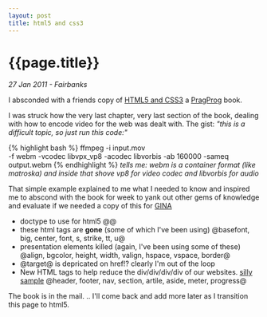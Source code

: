 ```yaml
---
layout: post
title: html5 and css3
---
```


# {{page.title}}

_27 Jan 2011 - Fairbanks_

I absconded with a friends copy of [HTML5 and CSS3](http://pragprog.com/titles/bhh5/html5-and-css3)  a [PragProg](http://pragprog.com) book.

I was struck how the very last chapter, very last section of the book, dealing with how to encode video for the web was dealt with. The gist: _"this is a difficult topic, so just run this code:"_

{% highlight bash %}
ffmpeg -i input.mov  
  -f webm -vcodec libvpx_vp8 -acodec libvorbis
  -ab 160000 -sameq
  output.webm
{% endhighlight %}
*tells me: webm is a container format (like matroska) and inside that shove vp8 for video codec and libvorbis for audio*

That simple example explained to me what I needed to know and inspired me to abscond with the book for week to yank out other gems of knowledge and evaluate if we needed a copy of this for [GINA](http://www.gina.alaska.edu/)

* doctype to use for html5
@<!DOCTYPE html >@
* these html tags are **gone** (some of which I've been using)
@basefont, big, center, font, s, strike, tt, u@
* presentation elements killed (again, I've been using some of these)
@align, bgcolor, height, width, valign, hspace, vspace, border@
* @target@ is depricated on href!?  clearly I'm out of the loop
* New HTML tags to help reduce the div/div/div/div of our websites. [silly sample](/random/html5-silly-sample.txt)
@header, footer, nav, section, artile, aside, meter, progress@

The book is in the mail. .. I'll come back and add more later as I transition this page to html5.
